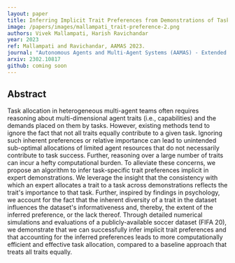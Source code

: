 ```yaml
---
layout: paper
title: Inferring Implicit Trait Preferences from Demonstrations of Task Allocation in Heterogenous Teams
image: /papers/images/mallampati_trait-preference-2.png
authors: Vivek Mallampati, Harish Ravichandar
year: 2023
ref: Mallampati and Ravichandar, AAMAS 2023.
journal: "Autonomous Agents and Multi-Agent Systems (AAMAS) - Extended Abstract"
arxiv: 2302.10817
github: coming soon
---
```


## Abstract

Task allocation in heterogeneous multi-agent teams often requires reasoning about multi-dimensional agent traits (i.e., capabilities) and the demands placed on them by tasks. However, existing methods tend to ignore the fact that not all traits equally contribute to a given task. Ignoring such inherent preferences or relative importance can lead to unintended sub-optimal allocations of limited agent resources that do not necessarily contribute to task success. Further, reasoning over a large number of traits can incur a hefty computational burden. To alleviate these concerns, we propose an algorithm to infer task-specific trait preferences implicit in expert demonstrations. We leverage the insight that the consistency with which an expert allocates a trait to a task across demonstrations reflects the trait's importance to that task. Further, inspired by findings in psychology, we account for the fact that the inherent diversity of a trait in the dataset influences the dataset's informativeness and, thereby, the extent of the inferred preference, or the lack thereof. Through detailed numerical simulations and evaluations of a publicly-available soccer dataset (FIFA 20), we demonstrate that we can successfully infer implicit trait preferences and that accounting for the inferred preferences leads to more computationally efficient and effective task allocation, compared to a baseline approach that treats all traits equally.
